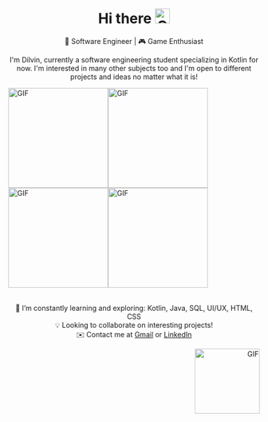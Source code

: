 <h1 align="center">
  Hi there
  <img src="https://github.com/dilvinagachanli/dilvinagachanli/assets/76446784/c8cdf645-8fd1-46e5-ae71-70928561d4cb" alt="GIF" width="30">
</h1>

<p align="center">
  🚀 Software Engineer | 🎮 Game Enthusiast
</p>

<p align="center">
  I'm Dilvin, currently a software engineering student specializing in Kotlin for now. I'm interested in many other subjects too and I'm open to different projects and ideas no matter what it is!
</p>

<table align="center">
      <img src="https://github.com/dilvinagachanli/dilvinagachanli/assets/76446784/174e4208-3fa2-4516-bbc1-04520b4ea5be" alt="GIF" width="200">
      <img src="https://github.com/dilvinagachanli/dilvinagachanli/assets/76446784/174e4208-3fa2-4516-bbc1-04520b4ea5be" alt="GIF" width="200">
  <img src="https://github.com/dilvinagachanli/dilvinagachanli/assets/76446784/174e4208-3fa2-4516-bbc1-04520b4ea5be" alt="GIF" width="200">
  <img src="https://github.com/dilvinagachanli/dilvinagachanli/assets/76446784/174e4208-3fa2-4516-bbc1-04520b4ea5be" alt="GIF" width="200">
</table>


<p align="center">
  🌱 I’m constantly learning and exploring: Kotlin, Java, SQL, UI/UX, HTML, CSS
  <br>
  💡 Looking to collaborate on interesting projects!
  <br>
  ✉️ Contact me at <a href="mailto:dilvinagachanli@gmail.com">Gmail</a> or <a href="https://www.linkedin.com/in/dilvin-ağaçhanlı-61b6021bb">LinkedIn</a>
</p>


<p align="right">
      <img src="https://github.com/dilvinagachanli/dilvinagachanli/assets/76446784/86cd5af1-4605-4614-9d3e-dcdb7d58de4f" alt="GIF" width="130">
</p>
